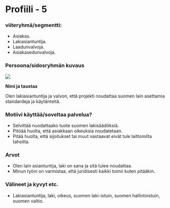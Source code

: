 # Profiili - 5



### viiteryhmä/segmentti:

* Asiakas.
* Lakiasiantuntija.
* Laadunvalvoja.
* Asiakasedunvalvoja.


### Persoona/sidosryhmän kuvaus

![](https://student.labranet.jamk.fi/~M3268/Ohjelmistosuunnittelu/Lawyer.jpg)


**Nimi ja taustaa**

Olen lakiasiantuntija ja valvon, että projekti noudattaa suomen lain asettamia standardeja ja käytänteitä.

### Motiivi käyttää/soveltaa palvelua? 

* Selvittää nuodattaako tuote suomen lakisäädöksiä.
* Pitöää huolta, että asiakkaan oikeuksia noudatetaan.
* Pitää huolta, että sijoitukset tai muut vastaavat eivät tule laittomilta tahoilta.


### Arvot  

* Olen lain asiantuntija, laki on sana ja sitä tulee noudattaa.
* Minun työni on varmistaa, että juridisesti kaikki toimii kuten pitääkin.


### Välineet ja kyvyt etc.

* Lakiasiantuntija, laki, oikeus, suomen laki-istuin, suomen hallintoistuin, suomen valtio.